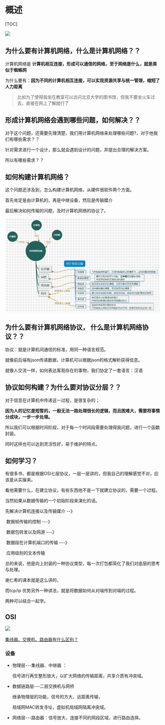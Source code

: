 # 概述

[TOC]



<img src="/mind/Internet.png" />





## 为什么要有计算机网络，什么是计算机网络？？

计算机网络是  **计算机相互连接，形成可以通信的网络，至于网络是什么，就是类似于蜘蛛网**

为什么要有：**因为不同的计算机相互连接，可以实现资源共享与统一管理，缩短了人力距离**

> 比如为了使得我坐在教室可以访问北京大学的图书馆，但我不要坐火车过去，直接在网上了解就行了





## 形成计算机网络会遇到哪些问题，如何解决？？

对于这个问题，还需要先理清楚，我们用计算机网络来处理哪些问题?，对于他我们有哪些需求？？

针对需求进行一个设计，那么就会遇到设计的问题，并提出合理的解决方案。

所以有哪些需求？？





## 如何构建计算机网络？

这个问题还涉及到，怎么构建计算机网络，从硬件很软件两个方面。

首先肯定是由计算机的，再是中继设备，然后是传输媒介

最后解决如何传输的问题，及时计算机网络的协议了。

<img src="images/computer_network_struct.png"/>



## 为什么要有计算机网络协议， 什么是计算机网络协议？？

协议：就是计算机间通信的标准，用同一种语言规范。

就像前后端有json传递数据，计算机可以根据json的格式解析获得信息。

就像人交流一样，如何表达客观存在的事物，我们协定了一套语言：汉语





## 协议如何构建？为什么要对协议分层？？

对于信息在计算机中传递这一过程，是很复杂的；

**因为人的记忆是短暂的，一般无法一路处理很长的逻辑，而且困难大，需要将事情分成块，一步一步处理。**

所以我们可以根据时间阶段，对于每一个时间段需要处理得我问题，进行一个函数封装。

同时这样也可以达到灵活性好，易于维护的特点。





## 如何学习？

有很多书，都是根据OSI七层协议，一层一层讲的，但我自己的理解感觉不对，应该是从实操来。

看他需要什么，在建立协议，有些东西他不是一下就建立协议的，需要一个过程。



当然如果从数据传输的一个初始阶段来演化的话。

先解决计算机连接以及传输媒介 --》 

​	数据帧传输的控制 ---》 

​		数据包转发以及网游  ---》

​			 数据段在计算机端口的传输 ---》

​				 应用级别的文本传输

总的来说，他是向上封装的一种协议类型，每一次打包都简化了我们对底层的思考与处理。



谢仁希的课本就是这么讲的，

而tcp/ip 优势另外一种讲法，就是将数据如何从对端传到对端的过程。





两种可以结合一起学。



OSI
---

<img src="/images/osi_siwei.png" />

[集线器、交换机、路由器有什么区别？](http://www.52im.net/forum.php?mod=viewthread&tid=1629#lastpost) 

### 设备

- 物理层---集线器、中继器 ：

  信号进行再生整形放大，以扩大网络的传输距离，共享介质有冲突域。

- 数据链路层---二层交换机与网桥

  继承物理层的功能，信号的方大，远距离传输，

  局域网MAC转发寻址，虚拟机局域网隔离冲突域。

- 网络层---路由器：信号放大，连接不同的网段区域，进行路由选择。

  

  





